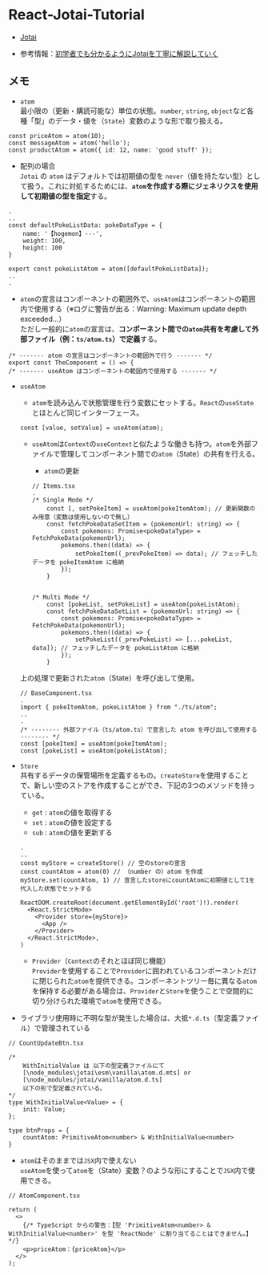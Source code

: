 # React-Jotai-Tutorial

- [Jotai](https://jotai.org/)

- 参考情報：[初学者でも分かるようにJotaiを丁寧に解説していく](https://qiita.com/moritakusan/items/9a5e8c315b2565a02848)

## メモ

- `atom`<br />
最小限の（更新・購読可能な）単位の状態。`number`, `string`, `object`など各種「型」のデータ・値を（`State`）変数のような形で取り扱える。

```
const priceAtom = atom(10);
const messageAtom = atom('hello');
const productAtom = atom({ id: 12, name: 'good stuff' });
```

- 配列の場合<br />
`Jotai` の `atom` はデフォルトでは初期値の型を `never`（値を持たない型）として扱う。これに対処するためには、**`atom`を作成する際にジェネリクスを使用して初期値の型を指定**する。

```  
.
..
const defaultPokeListData: pokeDataType = {
    name: '【hogemon】---',
    weight: 100,
    height: 100
}

export const pokeListAtom = atom([defaultPokeListData]);
..
.
```

- `atom`の宣言はコンポーネントの範囲外で、`useAtom`はコンポーネントの範囲内で使用する（※ログに警告が出る：Warning: Maximum update depth exceeded...）<br />ただし一般的に`atom`の宣言は、**コンポーネント間での`atom`共有を考慮して外部ファイル（例：`ts/atom.ts`）で定義**する。

```
/* ------- atom の宣言はコンポーネントの範囲外で行う ------- */
export const TheComponent = () => {
/* ------- useAtom はコンポーネントの範囲内で使用する ------- */
```

- `useAtom`<br />
  - `atom`を読み込んで状態管理を行う変数にセットする。`React`の`useState`とほとんど同じインターフェース。

  ```
  const [value, setValue] = useAtom(atom);
  ```

  - `useAtom`は`Context`の`useContext`と似たような働きも持つ。`atom`を外部ファイルで管理してコンポーネント間での`atom`（State）の共有を行える。

    - `atom`の更新<br />
    ```
    // Items.tsx
    .
    /* Single Mode */
        const [, setPokeItem] = useAtom(pokeItemAtom); // 更新関数のみ用意（変数は使用しないので無し）
        const fetchPokeDataSetItem = (pokemonUrl: string) => {
            const pokemons: Promise<pokeDataType> = FetchPokeData(pokemonUrl);
            pokemons.then((data) => {
                setPokeItem((_prevPokeItem) => data); // フェッチしたデータを pokeItemAtom に格納
            });
        }


    /* Multi Mode */
        const [pokeList, setPokeList] = useAtom(pokeListAtom);
        const fetchPokeDataSetList = (pokemonUrl: string) => {
            const pokemons: Promise<pokeDataType> = FetchPokeData(pokemonUrl);
            pokemons.then((data) => {
                setPokeList((_prevPokeList) => [...pokeList, data]); // フェッチしたデータを pokeListAtom に格納
            });
        }
    ```

  上の処理で更新された`atom`（State）を呼び出して使用。

  ```
  // BaseComponent.tsx
  .
  import { pokeItemAtom, pokeListAtom } from "./ts/atom";
  ..
  .
  /* -------- 外部ファイル（ts/atom.ts）で宣言した atom を呼び出して使用する -------- */
  const [pokeItem] = useAtom(pokeItemAtom);
  const [pokeList] = useAtom(pokeListAtom);
  ```

- `Store`<br />
共有するデータの保管場所を定義するもの。`createStore`を使用することで、新しい空のストアを作成することができ、下記の3つのメソッドを持っている。
  - `get` : `atom`の値を取得する
  - `set` : `atom`の値を設定する
  - `sub` : `atom`の値を更新する

  ```
  .
  ..
  const myStore = createStore() // 空のstoreの宣言
  const countAtom = atom(0) // （number の）atom を作成
  myStore.set(countAtom, 1) // 宣言したstoreにcountAtomに初期値として1を代入した状態でセットする

  ReactDOM.createRoot(document.getElementById('root')!).render(
    <React.StrictMode>
      <Provider store={myStore}>
        <App />
      </Provider>
    </React.StrictMode>,
  )
  ```

  - `Provider`（`Context`のそれとほぼ同じ機能）<br />
  `Provider`を使用することで`Provider`に囲われているコンポーネントだけに閉じられた`atom`を提供できる。コンポーネントツリー毎に異なる`atom`を保持する必要がある場合は、`Provider`と`Store`を使うことで空間的に切り分けられた環境で`atom`を使用できる。

- ライブラリ使用時に不明な型が発生した場合は、大抵`*.d.ts`（型定義ファイル）で管理されている

```
// CountUpdateBtn.tsx

/* 
    WithInitialValue は 以下の型定義ファイルにて
    [\node_modules\jotai\esm\vanilla\atom.d.mts] or
    [\node_modules/jotai/vanilla/atom.d.ts]
    以下の形で型定義されている。
*/
type WithInitialValue<Value> = {
    init: Value;
};

type btnProps = {
    countAtom: PrimitiveAtom<number> & WithInitialValue<number>
}
```

- `atom`はそのままでは`JSX`内で使えない<br />
`useAtom`を使って`atom`を（State）変数？のような形にすることで`JSX`内で使用できる。

```
// AtomComponent.tsx

return (
  <>
    {/* TypeScript からの警告：【型 'PrimitiveAtom<number> & WithInitialValue<number>' を型 'ReactNode' に割り当てることはできません。】*/}
    <p>priceAtom：{priceAtom}</p>
  </>
);
```